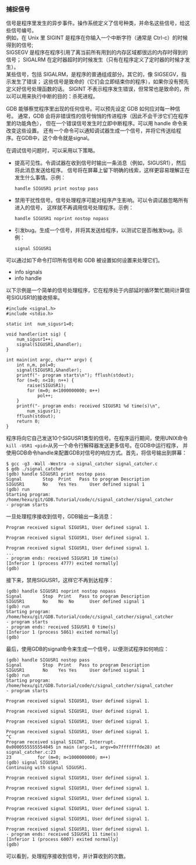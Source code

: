 ### 捕捉信号

信号是程序里发生的异步事件。操作系统定义了信号种类，并命名这些信号，给这些信号编号。  
例如，在 Unix 里 SIGINT 是程序在你输入一个中断字符（通常是 Ctrl-c）的时候得到的信号;  
SIGSEGV 是程序在程序引用了离当前所有用到的内存区域都很远的内存时得到的信号；
SIGALRM 在定时器超时的时候发生（只有在程序定义了定时器的时候才发生）。  
某些信号，包括 SIGALRM，是程序的普通组成部分。其它的，像 SIGSEGV，指示发生了错误；
这些信号是致命的（它们会立即结束你的程序），如果你没有预先定义好信号处理函数的话。
SIGINT 不表示程序发生错误，但常常也是致命的，所以可以用来执行中断的目的：杀死进程。

GDB 能够察觉程序里出现的任何信号。可以预先设定 GDB 如何应对每一种信号。
通常，GDB 会将非错误性的信号悄悄的传进程序（因此不会干涉它们在程序里的功能角色），
但在一个错误信号发生时立即中断程序。可以用 handle 命令来改变这些设置。
还有一个命令可以通知调试器生成一个信号，并将它传送给程序。在GDB中，这个命令就是signal。

在调试信号问题时，可以采用以下策略。
- 提高可见性。令调试器在收到信号时输出一条消息（例如，SIGUSR1），然后将此消息发送给程序。
    信号将在屏幕上留下明确的线索，这样更容易理解正在发生什么事情。示例：
    ```
    handle SIGUSR1 print nostop pass
    ```
- 禁用干扰性信号。信号处理程序可能对程序产生影响。可以令调试器忽略所有进入的信号，
    这样就不再调用信号处理程序。示例：
    ```
    handle SIGUSR1 noprint nostop nopass
    ```
- 引发bug。生成一个信号，并将其发送给程序，以测试它是否i触发bug。示例：
    ```
    signal SIGUSR1
    ```

可以通过如下命令打印所有信号和 GDB 被设置如何设置来处理它们。
- info signals
- info handle 

以下示例是一个简单的信号处理程序，它在程序处于内部延时循环繁忙期间计算信号SIGUSR1的接收频率。

```
#include <signal.h>
#include <stdio.h>
 
static int  num_sigusr1=0;
 
void handler(int sig) {
    num_sigusr1++;
    signal(SIGUSR1,&handler);
}

int main(int argc, char** argv) {
    int n,m, pol=0;
    signal(SIGUSR1,&handler);
    printf("- program starts\n"); fflush(stdout);
    for (n=0; n<10; n++) {
        raise(SIGUSR1);
        for (m=0; m<1000000000; m++)
            pol++;
    }
    printf("- program ends: received SIGUSR1 %d time(s)\n",
        num_sigusr1);
    fflush(stdout);
    return 0;
}
```

程序将向它自己发送10个SIGUSR1类型的信号。在程序运行期间，使用UNIX命令
`kill -USR1 <pid>`从另一个命令行解释器发送更多信号。在GDB中运行程序，
并使用GDB命令handle来配置GDB对信号的响应方式。首先，将信号输出到屏幕：

```
$ gcc -g3 -Wall -Wextra -o signal_catcher signal_catcher.c
$ gdb ./signal_catcher
(gdb) handle SIGUSR1 print nostop pass
Signal        Stop	Print	Pass to program	Description
SIGUSR1       No	Yes	Yes		User defined signal 1
(gdb) run
Starting program: /home/hexu/git/GDB.Tutorial/code/c/signal_catcher/signal_catcher
- program starts
```

一旦处理程序接收到信号，GDB输出一条消息：

```
Program received signal SIGUSR1, User defined signal 1.

Program received signal SIGUSR1, User defined signal 1.

Program received signal SIGUSR1, User defined signal 1.
...
- program ends: received SIGUSR1 10 time(s)
[Inferior 1 (process 4777) exited normally]
(gdb)
```

接下来，禁用SIGUSR1，这样它不再到达程序：

```
(gdb) handle SIGUSR1 noprint nostop nopass
Signal        Stop	Print	Pass to program	Description
SIGUSR1       No	No	No		User defined signal 1
(gdb) run
Starting program: /home/hexu/git/GDB.Tutorial/code/c/signal_catcher/signal_catcher
- program starts
- program ends: received SIGUSR1 0 time(s)
[Inferior 1 (process 5861) exited normally]
(gdb)
```

最后，使用GDB的signal命令来生成一个信号，以便测试程序如何响应：

```
(gdb) handle SIGUSR1 nostop pass
Signal        Stop	Print	Pass to program	Description
SIGUSR1       No	Yes	Yes		User defined signal 1
(gdb) run
Starting program: /home/hexu/git/GDB.Tutorial/code/c/signal_catcher/signal_catcher
- program starts

Program received signal SIGUSR1, User defined signal 1.

Program received signal SIGUSR1, User defined signal 1.

Program received signal SIGUSR1, User defined signal 1.

Program received signal SIGUSR1, User defined signal 1.
^C
Program received signal SIGINT, Interrupt.
0x0000555555554845 in main (argc=1, argv=0x7fffffffde28) at signal_catcher.c:23
23	        for (m=0; m<1000000000; m++)
(gdb) signal SIGUSR1
Continuing with signal SIGUSR1.

Program received signal SIGUSR1, User defined signal 1.

Program received signal SIGUSR1, User defined signal 1.

Program received signal SIGUSR1, User defined signal 1.

Program received signal SIGUSR1, User defined signal 1.

Program received signal SIGUSR1, User defined signal 1.

Program received signal SIGUSR1, User defined signal 1.
- program ends: received SIGUSR1 11 time(s)
[Inferior 1 (process 6007) exited normally]
(gdb)
```

可以看到，处理程序接收到信号，并计算收到的次数。
